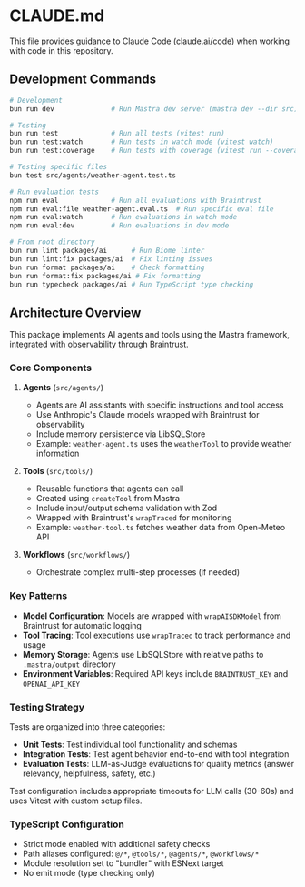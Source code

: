 # CLAUDE.md

This file provides guidance to Claude Code (claude.ai/code) when working with code in this repository.

## Development Commands

```bash
# Development
bun run dev              # Run Mastra dev server (mastra dev --dir src)

# Testing  
bun run test             # Run all tests (vitest run)
bun run test:watch       # Run tests in watch mode (vitest watch)
bun run test:coverage    # Run tests with coverage (vitest run --coverage)

# Testing specific files
bun test src/agents/weather-agent.test.ts

# Run evaluation tests
npm run eval             # Run all evaluations with Braintrust
npm run eval:file weather-agent.eval.ts  # Run specific eval file
npm run eval:watch       # Run evaluations in watch mode
npm run eval:dev         # Run evaluations in dev mode

# From root directory
bun run lint packages/ai      # Run Biome linter
bun run lint:fix packages/ai  # Fix linting issues
bun run format packages/ai    # Check formatting
bun run format:fix packages/ai # Fix formatting
bun run typecheck packages/ai # Run TypeScript type checking
```

## Architecture Overview

This package implements AI agents and tools using the Mastra framework, integrated with observability through Braintrust.

### Core Components

1. **Agents** (`src/agents/`)
   - Agents are AI assistants with specific instructions and tool access
   - Use Anthropic's Claude models wrapped with Braintrust for observability
   - Include memory persistence via LibSQLStore
   - Example: `weather-agent.ts` uses the `weatherTool` to provide weather information

2. **Tools** (`src/tools/`)
   - Reusable functions that agents can call
   - Created using `createTool` from Mastra
   - Include input/output schema validation with Zod
   - Wrapped with Braintrust's `wrapTraced` for monitoring
   - Example: `weather-tool.ts` fetches weather data from Open-Meteo API

3. **Workflows** (`src/workflows/`)
   - Orchestrate complex multi-step processes (if needed)

### Key Patterns

- **Model Configuration**: Models are wrapped with `wrapAISDKModel` from Braintrust for automatic logging
- **Tool Tracing**: Tool executions use `wrapTraced` to track performance and usage
- **Memory Storage**: Agents use LibSQLStore with relative paths to `.mastra/output` directory
- **Environment Variables**: Required API keys include `BRAINTRUST_KEY` and `OPENAI_API_KEY`

### Testing Strategy

Tests are organized into three categories:
- **Unit Tests**: Test individual tool functionality and schemas
- **Integration Tests**: Test agent behavior end-to-end with tool integration
- **Evaluation Tests**: LLM-as-Judge evaluations for quality metrics (answer relevancy, helpfulness, safety, etc.)

Test configuration includes appropriate timeouts for LLM calls (30-60s) and uses Vitest with custom setup files.

### TypeScript Configuration

- Strict mode enabled with additional safety checks
- Path aliases configured: `@/*`, `@tools/*`, `@agents/*`, `@workflows/*`
- Module resolution set to "bundler" with ESNext target
- No emit mode (type checking only)